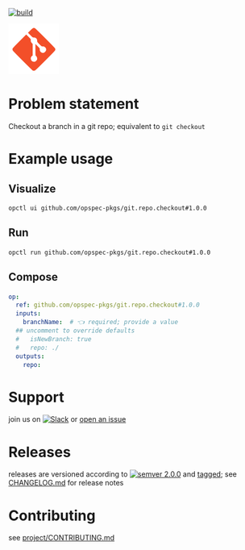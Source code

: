 [![build](https://github.com/opspec-pkgs/git.repo.checkout/actions/workflows/build.yml/badge.svg)](https://github.com/opspec-pkgs/git.repo.checkout/actions/workflows/build.yml)


<img src="icon.svg" alt="icon" height="100px">

# Problem statement

Checkout a branch in a git repo; equivalent to `git checkout`

# Example usage

## Visualize

```shell
opctl ui github.com/opspec-pkgs/git.repo.checkout#1.0.0
```

## Run

```
opctl run github.com/opspec-pkgs/git.repo.checkout#1.0.0
```

## Compose

```yaml
op:
  ref: github.com/opspec-pkgs/git.repo.checkout#1.0.0
  inputs:
    branchName:  # 👈 required; provide a value
  ## uncomment to override defaults
  #   isNewBranch: true
  #   repo: ./
  outputs:
    repo:
```

# Support

join us on
[![Slack](https://img.shields.io/badge/slack-opctl-E01563.svg)](https://join.slack.com/t/opctl/shared_invite/zt-51zodvjn-Ul_UXfkhqYLWZPQTvNPp5w)
or
[open an issue](https://github.com/opspec-pkgs/git.repo.checkout/issues)

# Releases

releases are versioned according to
[![semver 2.0.0](https://img.shields.io/badge/semver-2.0.0-brightgreen.svg)](http://semver.org/spec/v2.0.0.html)
and [tagged](https://git-scm.com/book/en/v2/Git-Basics-Tagging); see
[CHANGELOG.md](CHANGELOG.md) for release notes

# Contributing

see
[project/CONTRIBUTING.md](https://github.com/opspec-pkgs/project/blob/main/CONTRIBUTING.md)
